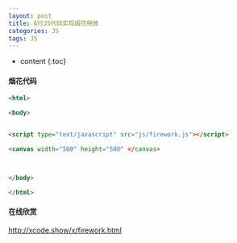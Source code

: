 ```yaml
---
layout: post
title: 6行JS代码实现烟花特效
categories: JS
tags: JS
---
```


* content
{:toc}




#### 烟花代码


```html
<html>

<body>


<script type="text/javascript" src="js/firework.js"></script>

<canvas width="500" height="500" </canvas>



</body>

</html>

```

#### 在线欣赏

http://xcode.show/x/firework.html